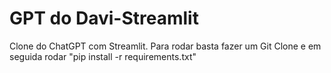 # GPT do Davi-Streamlit
 Clone do ChatGPT com Streamlit.
 Para rodar basta fazer um Git Clone e em seguida rodar "pip install -r requirements.txt"
